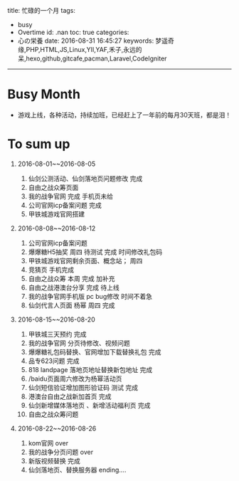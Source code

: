 title: 忙碌的一个月
tags:
  - busy
  - Overtime
id: .nan
toc: true
categories:
  - 心の栄養
date: 2016-08-31 16:45:27
keywords: 梦遥奇缘,PHP,HTML,JS,Linux,YII,YAF,禾子,永远的呆,hexo,github,gitcafe,pacman,Laravel,CodeIgniter
---

# Busy Month
+ 游戏上线，各种活动，持续加班，已经赶上了一年前的每月30天班，都是泪！

# To sum up

1. 2016-08-01~~2016-08-05
	1. 仙剑公测活动、仙剑落地页问题修改   完成  
	2. 自由之战众筹页面
	3. 我的战争官网  完成   手机页未给
	4. 公司官网icp备案问题  完成
	5. 甲铁城游戏官网搭建

2. 2016-08-08~~2016-08-12
	1. 公司官网icp备案问题
	2. 爆爆糖H5抽奖        周四  待测试   完成  时间修改礼包码
	3. 甲铁城游戏官网剩余页面、概念站；   周四   
	4. 竞猜页  手机完成   
	5. 自由之战众筹   本周 完成  加补充
	6. 自由之战港澳台分享   完成   待上线
	7. 我的战争官网手机版  pc   bug修改   时间不着急
	8. 仙剑代言人页面  杨幂   周四  完成

3. 2016-08-15~~2016-08-20
	1. 甲铁城三天预约   完成
	2. 我的战争官网    分页待修改、视频问题
	3. 爆爆糖礼包码替换、官网增加下载替换礼包  完成
	4. 品专623问题  完成 
	5. 818   landpage 落地页地址替换新包地址  完成
	6. /baidu页面周六修改为杨幂活动页
	7. 仙剑短信验证增加图形验证码  测试 完成
	8. 港澳台自由之战新加首页  完成
	9. 仙剑新增媒体落地页 、新增活动福利页 完成
	10. 自由之战众筹问题

4. 2016-08-22~~2016-08-26
	1. kom官网   over
	2. 我的战争分页问题   over
	3. 新版视频替换  完成
	4. 仙剑落地页、替换服务器  ending....